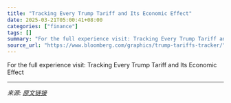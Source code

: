 ```yaml
---
title: "Tracking Every Trump Tariff and Its Economic Effect"
date: 2025-03-21T05:00:41+08:00
categories: ["finance"]
tags: []
summary: "For the full experience visit: Tracking Every Trump Tariff and Its Economic Effect"
source_url: "https://www.bloomberg.com/graphics/trump-tariffs-tracker/"
---
```


For the full experience visit: Tracking Every Trump Tariff and Its Economic Effect

---

*来源: [原文链接](https://www.bloomberg.com/graphics/trump-tariffs-tracker/)*

